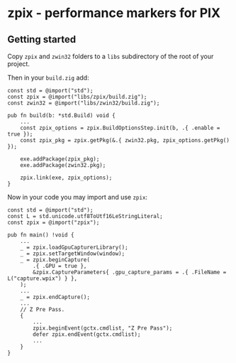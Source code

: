 # zpix - performance markers for PIX

## Getting started

Copy `zpix` and `zwin32` folders to a `libs` subdirectory of the root of your project.

Then in your `build.zig` add:

```zig
const std = @import("std");
const zpix = @import("libs/zpix/build.zig");
const zwin32 = @import("libs/zwin32/build.zig");

pub fn build(b: *std.Build) void {
    ...
    const zpix_options = zpix.BuildOptionsStep.init(b, .{ .enable = true });
    const zpix_pkg = zpix.getPkg(&.{ zwin32.pkg, zpix_options.getPkg() });

    exe.addPackage(zpix_pkg);
    exe.addPackage(zwin32.pkg);

    zpix.link(exe, zpix_options);
}
```

Now in your code you may import and use `zpix`:

```zig
const std = @import("std");
const L = std.unicode.utf8ToUtf16LeStringLiteral;
const zpix = @import("zpix");

pub fn main() !void {
    ...
    _ = zpix.loadGpuCapturerLibrary();
    _ = zpix.setTargetWindow(window);
    _ = zpix.beginCapture(
        .{ .GPU = true },
        &zpix.CaptureParameters{ .gpu_capture_params = .{ .FileName = L("capture.wpix") } },
    );
    ...
    _ = zpix.endCapture();
    ...
    // Z Pre Pass.
    {
        ...
        zpix.beginEvent(gctx.cmdlist, "Z Pre Pass");
        defer zpix.endEvent(gctx.cmdlist);
        ...
    }
}
```
